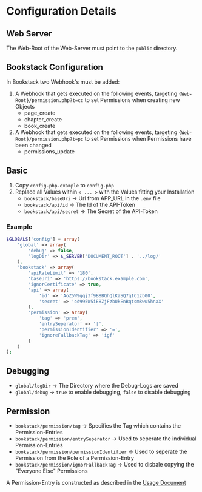 # Configuration Details

## Web Server
The Web-Root of the Web-Server must point to the `public` directory.

## Bookstack Configuration
In Bookstack two Webhook's must be added:
1. A Webhook that gets executed on the following events, targeting `{Web-Root}/permission.php?t=cc` to set Permissions when creating new Objects 
    + page_create
    + chapter_create
    + book_create
2. A Webhook that gets executed on the following events, targeting `{Web-Root}/permission.php?t=pc` to set Permissions when Permissions have been changed 
    + permissions_update

## Basic
1. Copy `config.php.example` to `config.php`
2. Replace all Values within `< ... >` with the Values fitting your Installation
    - `bookstack/baseUri` -> Url from APP_URL in the `.env` file
    - `bookstack/api/id` -> The Id of the API-Token
    - `bookstack/api/secret` -> The Secret of the API-Token

### Example
```php
$GLOBALS['config'] = array(
    'global' => array(
        'debug' => false,
        'logDir' => $_SERVER['DOCUMENT_ROOT'] . '../log/'
    ),
    'bookstack' => array(
        'apiRateLimit' => '180',
        'baseUri' => 'https://bookstack.example.com',
        'ignorCertificate' => true,
        'api' => array(
            'id' => 'AoZ5W9gqj3f9B8BQhQlKaSQ7qIC1zb00',
            'secret' => 'od995W5iE8ZjFzbUkEnBqtsmkwu5hnaX'
        ),
        'permission' => array(
            'tag' => 'prem',
            'entrySeperator' => '|',
            'permissionIdentifier' => '=',
            'ignoreFallbackTag' => 'igf'
        )
    )
);
```

## Debugging
- `global/logDir` -> The Directory where the Debug-Logs are saved
- `global/debug` -> `true` to enable debugging, `false` to disable debugging

## Permission
- `bookstack/permission/tag` -> Specifies the Tag which contains the Permission-Entries
- `bookstack/permission/entrySeperator` -> Used to seperate the individual Permission-Entries
- `bookstack/permission/permissionIdentifier` -> Used to seperate the Permission from the Role of a Permission-Entry
- `bookstack/permission/ignorFallbackTag` -> Used to disbale copying the "Everyone Else" Permissions

A Permission-Entry is constructed as described in the [Usage Document](../USAGE.md#permission-entry)
